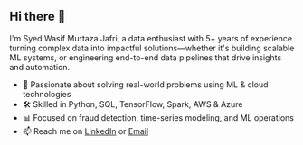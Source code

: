 ## Hi there 👋

I'm Syed Wasif Murtaza Jafri, a data enthusiast with 5+ years of experience turning complex data into impactful solutions—whether it's building scalable ML systems, or engineering end-to-end data pipelines that drive insights and automation.

- 🧠 Passionate about solving real-world problems using ML & cloud technologies  
- 🛠️ Skilled in Python, SQL, TensorFlow, Spark, AWS & Azure  
- 📊 Focused on fraud detection, time-series modeling, and ML operations  
- 📫 Reach me on [LinkedIn](https://linkedin.com/in/wasifmurtaza) or [Email](mailto:wasifjafri94@example.com)

